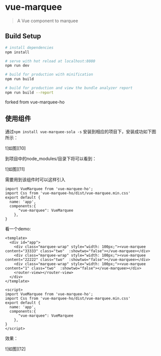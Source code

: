# vue-marquee

> A Vue component to marquee

## Build Setup

``` bash
# install dependencies
npm install

# serve with hot reload at localhost:8080
npm run dev

# build for production with minification
npm run build

# build for production and view the bundle analyzer report
npm run build --report
```

forked from  vue-marquee-ho
## 使用组件
通过`npm install vue-marquee-sola -s` 安装到相应的项目下，安装成功如下图所示：

![如图][10]

到项目中的node_modules/目录下将可以看到：

![如图][11]

需要用到该组件时可以这样引入

```
import VueMarquee from 'vue-marquee-ho';
import Css from 'vue-marquee-ho/dist/vue-marquee.min.css'
export default {
  name: 'app',
  components:{
      "vue-marquee": VueMarquee
    },
}
```
看一个demo:

```
<template>
  <div id="app">
    <div class="marquee-wrap" style="width: 100px;"><vue-marquee content="33333" class="two"  :showtwo="false"></vue-marquee></div>
    <div class="marquee-wrap" style="width: 100px;"><vue-marquee content="22222" class="two"  :showtwo="false"></vue-marquee></div>
    <div class="marquee-wrap" style="width: 100px;"><vue-marquee content="1" class="two"  :showtwo="false"></vue-marquee></div>
    <router-view></router-view>
  </div>
</template>

<script>
import VueMarquee from 'vue-marquee-ho';
import Css from 'vue-marquee-ho/dist/vue-marquee.min.css'
export default {
  name: 'app',
  components:{
      "vue-marquee": VueMarquee
    },
}
</script>
```
效果：

![如图][12]
